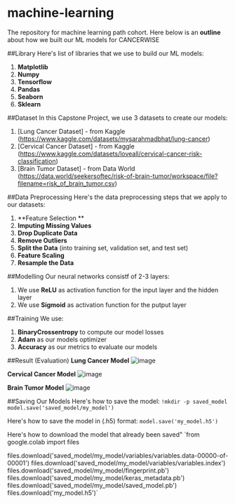 # machine-learning
The repository for machine learning path cohort.
Here below is an **outline** about how we built our ML models for CANCERWISE

##Library
Here's list of libraries that we use to build our ML models:
1. **Matplotlib**
2. **Numpy**
3. **Tensorflow**
4. **Pandas**
5. **Seaborn**
6. **Sklearn**

##Dataset
In this Capstone Project, we use 3 datasets to create our models:
1. [Lung Cancer Dataset] - from Kaggle (https://www.kaggle.com/datasets/mysarahmadbhat/lung-cancer)
2. [Cervical Cancer Dataset] - from Kaggle (https://www.kaggle.com/datasets/loveall/cervical-cancer-risk-classification)
3. [Brain Tumor Dataset] - from Data World (https://data.world/seekersoftec/risk-of-brain-tumor/workspace/file?filename=risk_of_brain_tumor.csv)

##Data Preprocessing
Here's the data preprocessing steps that we apply to our datasets:
1. **Feature Selection **
2. **Imputing Missing Values**
3. **Drop Duplicate Data**
4. **Remove Outliers**
6. **Split the Data** (into training set, validation set, and test set)
7. **Feature Scaling**
8. **Resample the Data**

##Modelling
Our neural networks consistf of 2-3 layers:
1. We use **ReLU** as activation function for the input layer and the hidden layer
2. We use **Sigmoid** as activation function for the putput layer

##Training
We use: 
1. **BinaryCrossentropy** to compute our model losses
2. **Adam** as our models optimizer 
3. **Accuracy** as our metrics to evaluate our models

##Result (Evaluation)
**Lung Cancer Model**
![image](https://github.com/cancerwise/machine-learning/assets/92629964/2f5b38a4-bcf9-45cd-a51f-627a2fdb32b4)

**Cervical Cancer Model**
![image](https://github.com/cancerwise/machine-learning/assets/92629964/e16f9c68-45be-4509-83af-2b0439c62d46)

**Brain Tumor Model**
![image](https://github.com/cancerwise/machine-learning/assets/92629964/5e1cec44-087c-4416-8676-9b686f31093a)

##Saving Our Models
Here's how to save the model:
`!mkdir -p saved_model
model.save('saved_model/my_model')`

Here's how to save the model in (.h5) format:
`model.save('my_model.h5')`

Here's how to download the model that already been saved"
`from google.colab import files

files.download('saved_model/my_model/variables/variables.data-00000-of-00001')
files.download('saved_model/my_model/variables/variables.index')
files.download('saved_model/my_model/fingerprint.pb')
files.download('saved_model/my_model/keras_metadata.pb')
files.download('saved_model/my_model/saved_model.pb')
files.download('my_model.h5')`
